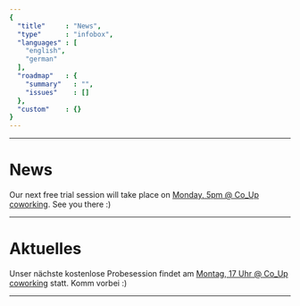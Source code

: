 ```yaml
---
{
  "title"     : "News",
  "type"      : "infobox",
  "languages" : [
    "english",
    "german"
  ],
  "roadmap"   : {
    "summary"   : "",
    "issues"    : []
  },
  "custom"    : {}
}
---
```


---
[](@english)
# News

Our next free trial session will take place on [Monday, 5pm @ Co_Up coworking](mailto:wizard@amigos.institute?Subject=Free%20trial). See you there :)

[//]: # (@TODO - integrate twitter feed later)

---
[](@german)
# Aktuelles

Unser nächste kostenlose Probesession findet am [Montag, 17 Uhr @ Co_Up coworking](mailto:wizard@amigos.institute?Subject=Probesession) statt. Komm vorbei :)

---
